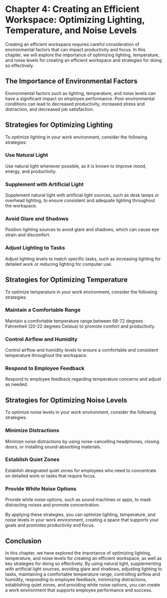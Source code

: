 Chapter 4: Creating an Efficient Workspace: Optimizing Lighting, Temperature, and Noise Levels
==============================================================================================

Creating an efficient workspace requires careful consideration of environmental factors that can impact productivity and focus. In this chapter, we will explore the importance of optimizing lighting, temperature, and noise levels for creating an efficient workspace and strategies for doing so effectively.

The Importance of Environmental Factors
---------------------------------------

Environmental factors such as lighting, temperature, and noise levels can have a significant impact on employee performance. Poor environmental conditions can lead to decreased productivity, increased stress and distraction, and decreased job satisfaction.

Strategies for Optimizing Lighting
----------------------------------

To optimize lighting in your work environment, consider the following strategies:

### Use Natural Light

Use natural light whenever possible, as it is known to improve mood, energy, and productivity.

### Supplement with Artificial Light

Supplement natural light with artificial light sources, such as desk lamps or overhead lighting, to ensure consistent and adequate lighting throughout the workspace.

### Avoid Glare and Shadows

Position lighting sources to avoid glare and shadows, which can cause eye strain and discomfort.

### Adjust Lighting to Tasks

Adjust lighting levels to match specific tasks, such as increasing lighting for detailed work or reducing lighting for computer use.

Strategies for Optimizing Temperature
-------------------------------------

To optimize temperature in your work environment, consider the following strategies:

### Maintain a Comfortable Range

Maintain a comfortable temperature range between 68-72 degrees Fahrenheit (20-22 degrees Celsius) to promote comfort and productivity.

### Control Airflow and Humidity

Control airflow and humidity levels to ensure a comfortable and consistent temperature throughout the workspace.

### Respond to Employee Feedback

Respond to employee feedback regarding temperature concerns and adjust as needed.

Strategies for Optimizing Noise Levels
--------------------------------------

To optimize noise levels in your work environment, consider the following strategies:

### Minimize Distractions

Minimize noise distractions by using noise-cancelling headphones, closing doors, or installing sound-absorbing materials.

### Establish Quiet Zones

Establish designated quiet zones for employees who need to concentrate on detailed work or tasks that require focus.

### Provide White Noise Options

Provide white noise options, such as sound machines or apps, to mask distracting noises and promote concentration.

By applying these strategies, you can optimize lighting, temperature, and noise levels in your work environment, creating a space that supports your goals and promotes productivity and focus.

Conclusion
----------

In this chapter, we have explored the importance of optimizing lighting, temperature, and noise levels for creating an efficient workspace, as well as key strategies for doing so effectively. By using natural light, supplementing with artificial light sources, avoiding glare and shadows, adjusting lighting to tasks, maintaining a comfortable temperature range, controlling airflow and humidity, responding to employee feedback, minimizing distractions, establishing quiet zones, and providing white noise options, you can create a work environment that supports employee performance and success.

